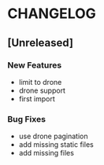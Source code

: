 # CHANGELOG


## [Unreleased]

### New Features
- limit to drone
- drone support
- first import


### Bug Fixes
- use drone pagination
- add missing static files
- add missing files





